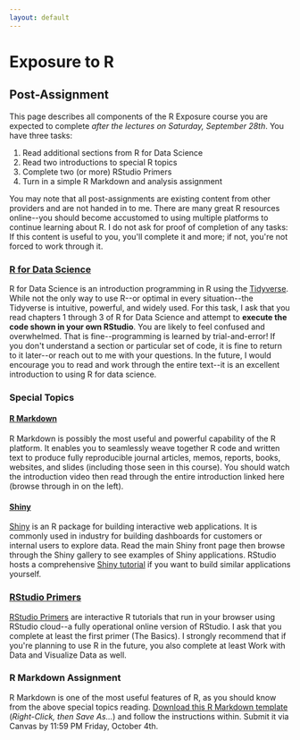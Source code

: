 ```yaml
---
layout: default
---
```


# Exposure to R
## Post-Assignment

This page describes all components of the R Exposure course you are expected to complete *after the lectures on Saturday, September 28th*. You have three tasks: 

1. Read additional sections from R for Data Science
2. Read two introductions to special R topics
3. Complete two (or more) RStudio Primers
4. Turn in a simple R Markdown and analysis assignment

You may note that all post-assignments are existing content from other providers and are not handed in to me. There are many great R resources online--you should become accustomed to using multiple platforms to continue learning about R. I do not ask for proof of completion of any tasks: If this content is useful to you, you'll complete it and more; if not, you're not forced to work through it.

### [R for Data Science](https://r4ds.had.co.nz/)

R for Data Science is an introduction programming in R using the [Tidyverse](https://www.tidyverse.org/). While not the only way to use R--or optimal in every situation--the Tidyverse is intuitive, powerful, and widely used. For this task, I ask that you read chapters 1 through 3 of R for Data Science and attempt to **execute the code shown in your own RStudio**. You are likely to feel confused and overwhelmed. That is fine--programming is learned by trial-and-error! If you don't understand a section or particular set of code, it is fine to return to it later--or reach out to me with your questions. In the future, I would encourage you to read and work through the entire text--it is an excellent introduction to using R for data science.

### Special Topics

#### [R Markdown](https://rmarkdown.rstudio.com/lesson-1.html)

R Markdown is possibly the most useful and powerful capability of the R platform. It enables you to seamlessly weave together R code and written text to produce fully reproducible journal articles, memos, reports, books, websites, and slides (including those seen in this course). You should watch the introduction video then read through the entire introduction linked here (browse through in on the left).

#### [Shiny](https://shiny.rstudio.com/)

[Shiny](https://shiny.rstudio.com/) is an R package for building interactive web applications. It is commonly used in industry for building dashboards for customers or internal users to explore data. Read the main Shiny front page then browse through the Shiny gallery to see examples of Shiny applications. RStudio hosts a comprehensive [Shiny tutorial](https://shiny.rstudio.com/tutorial/) if you want to build similar applications yourself.

### [RStudio Primers](https://rstudio.cloud/learn/primers)

[RStudio Primers](https://rstudio.cloud/learn/primers) are interactive R tutorials that run in your browser using RStudio cloud--a fully operational online version of RStudio. I ask that you complete at least the first primer (The Basics). I strongly recommend that if you're planning to use R in the future, you also complete at least Work with Data and Visualize Data as well.

### R Markdown Assignment

R Markdown is one of the most useful features of R, as you should know from the above special topics reading. [Download this R Markdown template](https://clanfear.github.io/r_exposure_workshop/postassignment/LAST_FIRST_r_exposure_assignment.Rmd) (*Right-Click, then Save As...*) and follow the instructions within. Submit it via Canvas by 11:59 PM Friday, October 4th.
